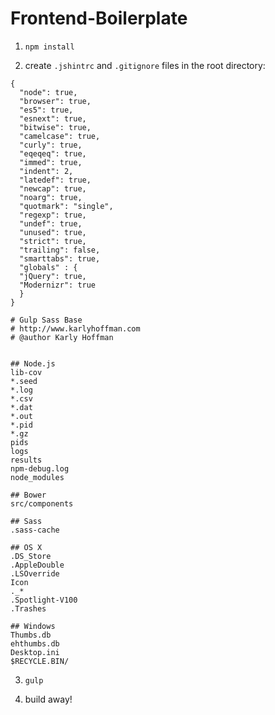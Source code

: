 # Frontend-Boilerplate

1.  `npm install`

2.	create `.jshintrc` and `.gitignore` files in the root directory:
``` .jshintrc
{
  "node": true,
  "browser": true,
  "es5": true,
  "esnext": true,
  "bitwise": true,
  "camelcase": true,
  "curly": true,
  "eqeqeq": true,
  "immed": true,
  "indent": 2,
  "latedef": true,
  "newcap": true,
  "noarg": true,
  "quotmark": "single",
  "regexp": true,
  "undef": true,
  "unused": true,
  "strict": true,
  "trailing": false,
  "smarttabs": true,
  "globals" : {
  "jQuery": true,
  "Modernizr": true
  }
}
```

``` .gitignore
# Gulp Sass Base
# http://www.karlyhoffman.com
# @author Karly Hoffman


## Node.js
lib-cov
*.seed
*.log
*.csv
*.dat
*.out
*.pid
*.gz
pids
logs
results
npm-debug.log
node_modules

## Bower
src/components

## Sass
.sass-cache

## OS X
.DS_Store
.AppleDouble
.LSOverride
Icon
._*
.Spotlight-V100
.Trashes

## Windows
Thumbs.db
ehthumbs.db
Desktop.ini
$RECYCLE.BIN/
```

3.  `gulp`

4.  build away!
